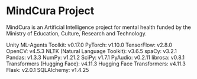 # MindCura Project
MindCura is an Artificial Intelligence project for mental health funded by the Ministry of Education, Culture, Research and Technology.


Unity ML-Agents Toolkit: v0.17.0
PyTorch: v1.10.0
TensorFlow: v2.8.0
OpenCV: v4.5.3
NLTK (Natural Language Toolkit): v3.6.5
spaCy: v3.2.1
Pandas: v1.3.3
NumPy: v1.21.2
SciPy: v1.7.1
PyAudio: v0.2.11
librosa: v0.8.1
Transformers (Hugging Face): v4.11.3
Hugging Face Transformers: v4.11.3
Flask: v2.0.1
SQLAlchemy: v1.4.25
